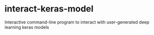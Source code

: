 # interact-keras-model
Interactive command-line program to interact with user-generated deep learning keras models
